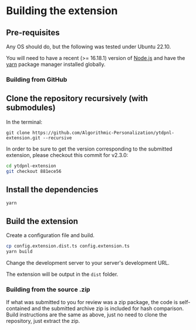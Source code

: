 # Building the extension

## Pre-requisites

Any OS should do, but the following was tested under Ubuntu 22.10.

You will need to have a recent (>= 16.18.1) version of [Node.js](https://nodejs.org/en/) and
have the [yarn](https://yarnpkg.com/) package manager installed globally.

### Building from GitHub

## Clone the repository recursively (with submodules)

In the terminal:

`git clone https://github.com/Algorithmic-Personalization/ytdpnl-extension.git --recursive`

In order to be sure to get the version corresponding to the submitted extension,
please checkout this commit for v2.3.0:

```bash
cd ytdpnl-extension
git checkout 881ece56
```

## Install the dependencies

```
yarn
```

## Build the extension
Create a configuration file and build.

```bash
cp config.extension.dist.ts config.extension.ts
yarn build
```
Change the development server to your server's development URL.

The extension will be output in the `dist` folder.

### Building from the source .zip

If what was submitted to you for review was a zip package, the code is self-contained and the submitted archive zip is included for hash comparison.
Build instructions are the same as above, just no need to clone the repository, just extract the zip.
